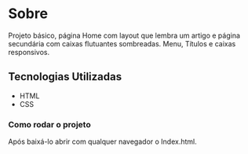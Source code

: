 # Sobre
Projeto básico, página Home com layout que lembra um artigo e página secundária com caixas flutuantes sombreadas.
Menu, Títulos e caixas responsivos.
## Tecnologias Utilizadas
- HTML
- CSS

### Como rodar o projeto
Após baixá-lo abrir com qualquer navegador o Index.html.
